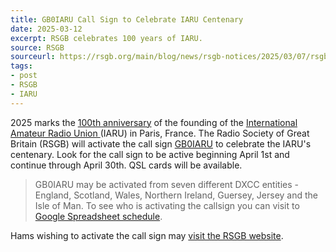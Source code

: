 ```yaml
---
title: GB0IARU Call Sign to Celebrate IARU Centenary
date: 2025-03-12
excerpt: RSGB celebrates 100 years of IARU.
source: RSGB
sourceurl: https://rsgb.org/main/blog/news/rsgb-notices/2025/03/07/rsgb-members-celebrate-iaru-centenary-with-a-special-call-sign/
tags:
- post
- RSGB
- IARU
---
```

2025 marks the [100th anniversary](https://www.iaru.org/iaru-turns-100/) of the founding of the [International Amateur Radio Union ](https://www.iaru.org/) (IARU) in Paris, France. The Radio Society of Great Britain (RSGB) will activate the call sign [GB0IARU](https://www.qrz.com/db/GB0IARU) to celebrate the IARU's centenary. Look for the call sign to be active beginning April 1st and continue through April 30th. QSL cards will be available.

> GB0IARU may be activated from seven different DXCC entities - England, Scotland, Wales, Northern Ireland, Guersey, Jersey and the Isle of Man. To see who is activating the callsign you can visit to [Google Spreadsheet schedule]().

Hams wishing to activate the call sign may [visit the RSGB website](https://rsgb.org/main/blog/news/rsgb-notices/2025/03/07/rsgb-members-celebrate-iaru-centenary-with-a-special-call-sign/).